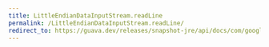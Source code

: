 ```yaml
---
title: LittleEndianDataInputStream.readLine
permalink: /LittleEndianDataInputStream.readLine/
redirect_to: https://guava.dev/releases/snapshot-jre/api/docs/com/google/common/io/LittleEndianDataInputStream.html#readLine--
---
```

